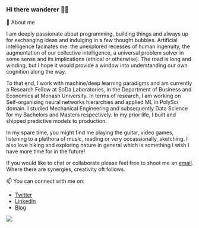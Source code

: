 ### Hi there wanderer 👋🏼

💬 About me

I am deeply passionate about programming, building things and always up for exchanging ideas and indulging in a few thought bubbles. Artificial intelligence facinates me: the unexplored recesses of human ingenuity, the augmentation of our collective intelligence, a universal problem solver in some sense and its implications (ethical or otherwise). The road is long and winding, but I hope it would provide a window into understanding our own cognition along the way.

To that end, I work with machine/deep learning paradigms and am currently a Research Fellow at SoDa Laboratories, in the Department of Business and Economics at Monash University. In terms of research, I am working on Self-organising neural networks hierarchies and applied ML in PolySci domain. I studied Mechanical Engineering and subsequently Data Science for my Bachelors and Masters respectively. In my prior life, I built and shipped predictive models to production.

In my spare time, you might find me playing the guitar, video games, listening to a plethora of music, reading or very occassionally, sketching. I also love hiking and exploring nature in general which is something I wish I have more time for in the future!

If you would like to chat or collaborate please feel free to shoot me an [email](mailto:satya.borg@gmail.com). Where there are synergies, creativity oft follows.

📫 You can connect with me on:

* [Twitter](https://twitter.com/satyaborg)
* [LinkedIn](https://www.linkedin.com/in/satyaborg/)
* [Blog](https://syborg.dev)

<img src="https://github-readme-stats.vercel.app/api?username=satyaborg&&show_icons=true&title_color=ffffff&icon_color=bb2acf&text_color=daf7dc&bg_color=191919">
